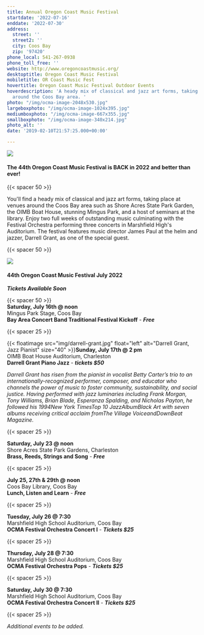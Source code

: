 ```yaml
---
title: Annual Oregon Coast Music Festival
startdate: '2022-07-16'
enddate: '2022-07-30'
address:
  street: ''
  street2: ''
  city: Coos Bay
  zip: '97420'
phone_local: 541-267-0938
phone_toll_free: ''
website: http://www.oregoncoastmusic.org/
desktoptitle: Oregon Coast Music Festival
mobiletitle: OR Coast Music Fest
hovertitle: Oregon Coast Music Festival Outdoor Events
hoverdescription: 'A heady mix of classical and jazz art forms, taking place at venues
  around the Coos Bay area. '
photo: "/img/ocma-image-2048x530.jpg"
largeboxphoto: "/img/ocma-image-1024x395.jpg"
mediumboxphoto: "/img/ocma-image-667x355.jpg"
smallboxphoto: "/img/ocma-image-340x214.jpg"
photo_alt: ''
date: '2019-02-10T21:57:25.000+00:00'

---
```

![](/img/ocma-image.jpeg)

#### **The 44th Oregon Coast Music Festival is BACK in 2022 and better than ever!**

{{< spacer 50 >}}

You'll find a heady mix of classical and jazz art forms, taking place at venues around the Coos Bay area such as Shore Acres State Park Garden, the OIMB Boat House, stunning Mingus Park, and a host of seminars at the library. Enjoy two full weeks of outstanding music culminating with the Festival Orchestra performing three concerts in Marshfield High's Auditorium. The festival features music director James Paul at the helm and jazzer, Darrell Grant, as one of the special guest.

{{< spacer 50 >}}

![](/img/concert-2_2019_07-27-2019_038_-1.jpg)

#### 44th Oregon Coast Music Festival July 2022

**_Tickets Available Soon_**

{{< spacer 50 >}}  
**Saturday, July 16th @ noon**  
Mingus Park Stage, Coos Bay  
**Bay Area Concert Band Traditional Festival Kickoff** - **_Free_**

{{< spacer 25 >}}

{{< floatimage src="img/darrell-grant.jpg" float="left" alt="Darrell Grant, Jazz Pianist" size="40" >}}**Sunday, July 17th @ 2 pm**  
OIMB Boat House Auditorium, Charleston  
**Darrell Grant Piano Jazz** - **_tickets $50_**

_Darrell Grant has risen from the pianist in vocalist Betty Carter’s trio to an internationally-recognized performer, composer, and educator who channels the power of music to foster community, sustainability, and social justice. Having performed with jazz luminaries including Frank Morgan, Tony Williams, Brian Blade, Esperanza Spalding, and Nicholas Payton, he followed his 1994New York TimesTop 10 JazzAlbumBlack Art with seven albums receiving critical acclaim fromThe Village VoiceandDownBeat Magazine._

{{< spacer 25 >}}

**Saturday, July 23 @ noon**  
Shore Acres State Park Gardens, Charleston  
**Brass, Reeds, Strings and Song** - **_Free_**

{{< spacer 25 >}}

**July 25, 27th & 29th @ noon**  
Coos Bay Library, Coos Bay  
**Lunch, Listen and Learn** - **_Free_**

{{< spacer 25 >}}

**Tuesday, July 26 @ 7:30**  
Marshfield High School Auditorium, Coos Bay  
**OCMA Festival Orchestra Concert I** - **_Tickets $25_**

{{< spacer 25 >}}

**Thursday, July 28 @ 7:30**  
Marshfield High School Auditorium, Coos Bay  
**OCMA Festival Orchestra Pops** - **_Tickets $25_**

{{< spacer 25 >}}

**Saturday, July 30 @ 7:30**  
Marshfield High School Auditorium, Coos Bay  
**OCMA Festival Orchestra Concert II**  - **_Tickets $25_**

{{< spacer 25 >}}

_Additional events to be added._